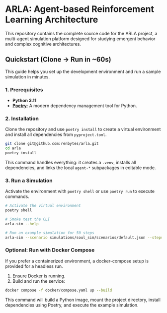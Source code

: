 # ARLA: Agent-based Reinforcement Learning Architecture

This repository contains the complete source code for the ARLA project, a multi-agent simulation platform designed for studying emergent behavior and complex cognitive architectures.

## Quickstart (Clone → Run in ~60s)

This guide helps you set up the development environment and run a sample simulation in minutes.

### 1. Prerequisites
- **Python 3.11**
- **[Poetry](https://python-poetry.org/docs/#installation)**: A modern dependency management tool for Python.

### 2. Installation
Clone the repository and use `poetry install` to create a virtual environment and install all dependencies from `pyproject.toml`.

```bash
git clone git@github.com:renbytes/arla.git
cd arla
poetry install
```

This command handles everything: it creates a `.venv`, installs all dependencies, and links the local `agent-*` subpackages in editable mode.

### 3. Run a Simulation

Activate the environment with `poetry shell` or use `poetry run` to execute commands.

```bash
# Activate the virtual environment
poetry shell

# Smoke test the CLI
arla-sim --help

# Run an example simulation for 50 steps
arla-sim --scenario simulations/soul_sim/scenarios/default.json --steps 50
```

### Optional: Run with Docker Compose

If you prefer a containerized environment, a docker-compose setup is provided for a headless run.

1. Ensure Docker is running.
2. Build and run the service:

```bash
docker compose -f docker/compose.yaml up --build
```

This command will build a Python image, mount the project directory, install dependencies using Poetry, and execute the example simulation.